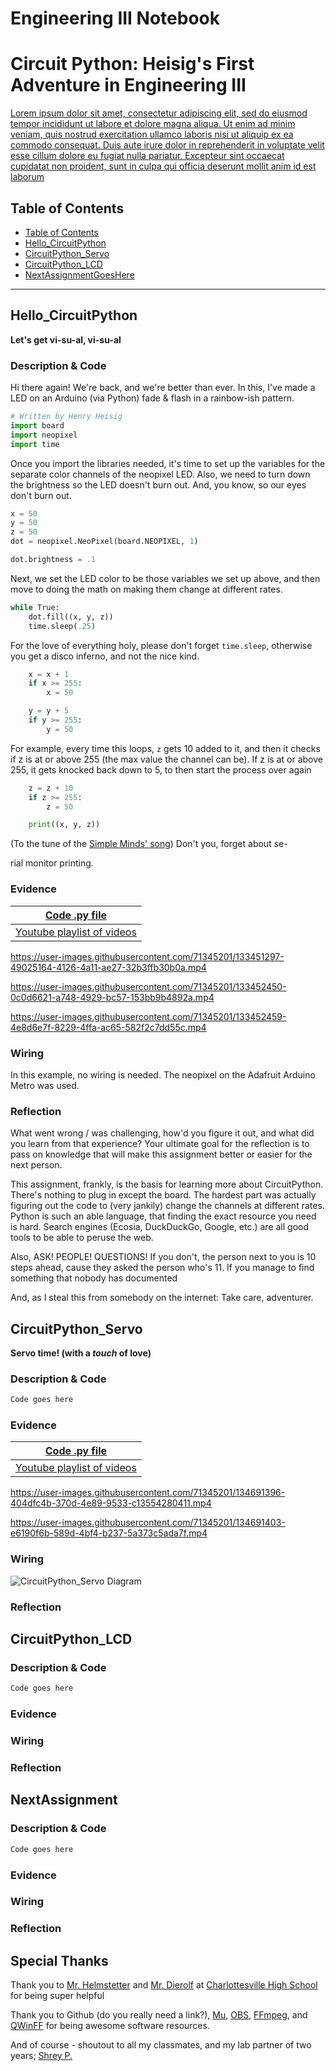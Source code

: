 # Engineering III Notebook

# Circuit Python: Heisig's First Adventure in Engineering III
[Lorem ipsum dolor sit amet, consectetur adipiscing elit, sed do eiusmod tempor incididunt ut labore et dolore magna aliqua. Ut enim ad minim veniam, quis nostrud exercitation ullamco laboris nisi ut aliquip ex ea commodo consequat. Duis aute irure dolor in reprehenderit in voluptate velit esse cillum dolore eu fugiat nulla pariatur. Excepteur sint occaecat cupidatat non proident, sunt in culpa qui officia deserunt mollit anim id est laborum](https://www.youtube.com/watch?v=dQw4w9WgXcQ)

## Table of Contents
* [Table of Contents](#TableOfContents)
* [Hello_CircuitPython](#Hello_CircuitPython)
* [CircuitPython_Servo](#CircuitPython_Servo)
* [CircuitPython_LCD](#CircuitPython_LCD)
* [NextAssignmentGoesHere](#NextAssignment)
---

## Hello_CircuitPython
**Let's get vi-su-al, vi-su-al**
### Description & Code
Hi there again! We're back, and we're better than ever. In this, I've made a LED on an Arduino (via Python) fade & flash in a rainbow-ish pattern. 

```python
# Written by Henry Heisig
import board
import neopixel
import time
```
Once you import the libraries needed, it's time to set up the variables for the separate color channels of the neopixel LED. Also, we need to turn down the brightness so the LED doesn't burn out. And, you know, so our eyes don't burn out.
```python
x = 50
y = 50
z = 50
dot = neopixel.NeoPixel(board.NEOPIXEL, 1)

dot.brightness = .1
```
Next, we set the LED color to be those variables we set up above, and then move to doing the math on making them change at different rates.
```python
while True:
    dot.fill((x, y, z))
    time.sleep(.25)
```
For the love of everything holy, please don't forget ```time.sleep```, otherwise you get a disco inferno, and not the nice kind.
```python
    x = x + 1
    if x >= 255:
        x = 50

    y = y + 5
    if y >= 255:
        y = 50
```
For example, every time this loops, ```z``` gets 10 added to it, and then it checks if z is at or above 255 (the max value the channel can be). If z is at or above 255, it gets knocked back down to 5, to then start the process over again
```python
    z = z + 10
    if z >= 255:
        z = 50

    print((x, y, z))
```
(To the tune of the [Simple Minds' song](https://youtu.be/CdqoNKCCt7A?t=54)) Don't you, forget about se-

rial monitor printing.

### Evidence
| [Code .py file](https://github.com/hheisig51/VigilantWaddle/blob/main/Code/9.1.21%20-%20Neopixel.py)  |
| ---- |
| [Youtube playlist of videos](https://youtube.com/playlist?list=PLWQhE570pqHrpQAAHPEJapQYsuC3Ob_V9)  |

https://user-images.githubusercontent.com/71345201/133451297-49025164-4126-4a11-ae27-32b3ffb30b0a.mp4

https://user-images.githubusercontent.com/71345201/133452450-0c0d6621-a748-4929-bc57-153bb9b4892a.mp4

https://user-images.githubusercontent.com/71345201/133452459-4e8d6e7f-8229-4ffa-ac65-582f2c7dd55c.mp4

### Wiring

In this example, no wiring is needed. The neopixel on the Adafruit Arduino Metro was used.

### Reflection
What went wrong / was challenging, how'd you figure it out, and what did you learn from that experience?  Your ultimate goal for the reflection is to pass on knowledge that will make this assignment better or easier for the next person.

This assignment, frankly, is the basis for learning more about CircuitPython. There's nothing to plug in except the board. The hardest part was actually figuring out the code to (very jankily) change the channels at different rates. Python is such an able language, that finding the exact resource you need is hard. Search engines (Ecosia, DuckDuckGo, Google, etc.) are all good tools to be able to peruse the web.

Also, ASK! PEOPLE! QUESTIONS! If you don't, the person next to you is 10 steps ahead, cause they asked the person who's 11. If you manage to find something that nobody has documented 

And, as I steal this from somebody on the internet: Take care, adventurer.

## CircuitPython_Servo
  **Servo time! (with a *touch* of love)**
### Description & Code

```python
Code goes here

```

### Evidence
| [Code .py file](https://github.com/hheisig51/VigilantWaddle/blob/6b992f8651e3bf654e8c98281999d74d3c7aee57/Code/9.15.21%20-%20CircuitPython_Servo.py?plain=1)  |
| ---- |
| [Youtube playlist of videos](https://www.youtube.com/playlist?list=PLWQhE570pqHqSyWS2b8-lJPu_HJ_XI2gx)  |


https://user-images.githubusercontent.com/71345201/134691396-404dfc4b-370d-4e89-9533-c13554280411.mp4


https://user-images.githubusercontent.com/71345201/134691403-e6190f6b-589d-4bf4-b237-5a373c5ada7f.mp4


### Wiring

![CircuitPython_Servo Diagram](https://github.com/hheisig51/VigilantWaddle/blob/dda55f6f3386871652908e8a85e54a4cc989bfd4/Diagrams/Renders/CircuitPython_Servo.png?raw=true)

### Reflection




## CircuitPython_LCD

### Description & Code

```python
Code goes here

```

### Evidence

### Wiring

### Reflection





## NextAssignment

### Description & Code

```python
Code goes here

```

### Evidence

### Wiring

### Reflection

## Special Thanks
Thank you to [Mr. Helmstetter](https://github.com/Helmstk1) and [Mr. Dierolf](https://github.com/david-dierolf) at [Charlottesville High School](https://github.com/chssigma/) for being super helpful 

Thank you to Github (do you really need a link?), [Mu](https://codewith.mu/), [OBS](https://obsproject.com/), [FFmpeg](https://www.ffmpeg.org/), and [QWinFF](https://qwinff.github.io/) for being awesome software resources.

And of course - shoutout to all my classmates, and my lab partner of two years; [Shrey P.](https://github.com/shrey45)

